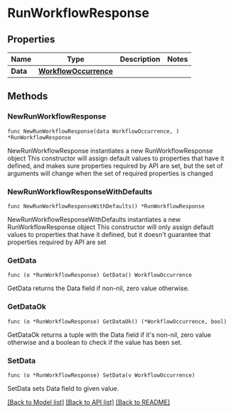 # RunWorkflowResponse

## Properties

Name | Type | Description | Notes
------------ | ------------- | ------------- | -------------
**Data** | [**WorkflowOccurrence**](WorkflowOccurrence.md) |  | 

## Methods

### NewRunWorkflowResponse

`func NewRunWorkflowResponse(data WorkflowOccurrence, ) *RunWorkflowResponse`

NewRunWorkflowResponse instantiates a new RunWorkflowResponse object
This constructor will assign default values to properties that have it defined,
and makes sure properties required by API are set, but the set of arguments
will change when the set of required properties is changed

### NewRunWorkflowResponseWithDefaults

`func NewRunWorkflowResponseWithDefaults() *RunWorkflowResponse`

NewRunWorkflowResponseWithDefaults instantiates a new RunWorkflowResponse object
This constructor will only assign default values to properties that have it defined,
but it doesn't guarantee that properties required by API are set

### GetData

`func (o *RunWorkflowResponse) GetData() WorkflowOccurrence`

GetData returns the Data field if non-nil, zero value otherwise.

### GetDataOk

`func (o *RunWorkflowResponse) GetDataOk() (*WorkflowOccurrence, bool)`

GetDataOk returns a tuple with the Data field if it's non-nil, zero value otherwise
and a boolean to check if the value has been set.

### SetData

`func (o *RunWorkflowResponse) SetData(v WorkflowOccurrence)`

SetData sets Data field to given value.



[[Back to Model list]](../README.md#documentation-for-models) [[Back to API list]](../README.md#documentation-for-api-endpoints) [[Back to README]](../README.md)


